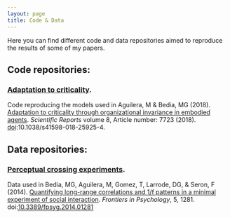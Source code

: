 ```yaml
---
layout: page
title: Code & Data
---
```


Here you can find different code and data repositories aimed to reproduce the results of some of my papers.

## Code repositories:

<div class="posts">
<!--<li itemscope>-->
    <h3>
    <a href="https://github.com/MiguelAguilera/Adaptation-to-criticality-through-organizational-invariance" target="_blank">Adaptation to criticality</a>.
    </h3>
    <p> Code reproducing the models used in Aguilera, M &amp; Bedia, MG (2018). <a href="https://www.nature.com/articles/s41598-018-25925-4#Abs1" target="_blank" rel="noopener noreferrer">Adaptation to criticality through organizational invariance in embodied agents</a>. <i>Scientific Reports </i> volume 8, Article number: 7723 (2018). <abbr title="Digital Object Identifier">doi</abbr>:10.1038/s41598-018-25925-4. </p>
<!--</li>-->

<!--<br>-->

</div>

## Data repositories:

<div class="posts">
    <h3>
    <a href="https://github.com/IsaacLab/datasets/tree/master/PerceptualCrossing/data-28-03-2014" target="_blank">Perceptual crossing experiments</a>.
    </h3>
    <p> Data used in Bedia, MG, Aguilera, M, Gomez, T, Larrode, DG, &amp; Seron, F (2014). <a href="https://maguilera0.files.wordpress.com/2014/11/fpsyg-05-01281.pdf" target="_blank" rel="noopener noreferrer">Quantifying long-range correlations and 1/f patterns in a minimal experiment of social interaction</a>. <em>Frontiers in Psychology</em>, 5, 1281. doi:<a class="libx-autolink" style="border-bottom:1px dotted;" title="libx-autolink" href="http://roble.unizar.es:4550/resserv?__char_set=utf8&amp;id=doi:10.3389/fpsyg.2014.01281&amp;sid=libx&amp;genre=article">10.3389/fpsyg.2014.01281</a>
</div>
